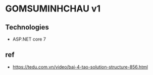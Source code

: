 # GOMSUMINHCHAU v1
## Technologies
- ASP.NET core 7
## ref
- https://tedu.com.vn/video/bai-4-tao-solution-structure-856.html
